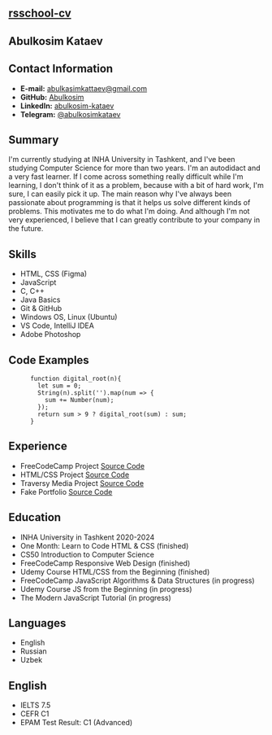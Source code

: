 
[rsschool-cv](https://abulkosim.github.io/rsschool-cv/)
-------------------------------------------------------

Abulkosim Kataev
----------------

Contact Information
-------------------

*   **E-mail:** [abulkasimkattaev@gmail.com](mailto:abulkasimkattaev@gmail.com)
*   **GitHub:** [Abulkosim](https://github.com/Abulkosim)
*   **LinkedIn:** [abulkosim-kataev](https://www.linkedin.com/in/abulkosim-kataev-9017bb1b6/)
*   **Telegram:** [@abulkosimkataev](https://abulkosimkataev.t.me/)

Summary
-------

I'm currently studying at INHA University in Tashkent, and I've been studying Computer Science for more than two years. I'm an autodidact and a very fast learner. If I come across something really difficult while I'm learning, I don't think of it as a problem, because with a bit of hard work, I'm sure, I can easily pick it up. The main reason why I've always been passionate about programming is that it helps us solve different kinds of problems. This motivates me to do what I'm doing. And although I'm not very experienced, I believe that I can greatly contribute to your company in the future.

Skills
------

*   HTML, CSS (Figma)
*   JavaScript
*   C, C++
*   Java Basics
*   Git & GitHub
*   Windows OS, Linux (Ubuntu)
*   VS Code, IntelliJ IDEA
*   Adobe Photoshop

Code Examples
-------------

          function digital_root(n){
            let sum = 0;
            String(n).split('').map(num => {
              sum += Number(num);
            });
            return sum > 9 ? digital_root(sum) : sum;
          }
        

Experience
----------

*   FreeCodeCamp Project [Source Code](https://github.com/Abulkosim/freecodecampfirstproject)
*   HTML/CSS Project [Source Code](https://github.com/Abulkosim/WDWebsiteFigma)
*   Traversy Media Project [Source Code](https://github.com/Abulkosim/EdgeLedger)
*   Fake Portfolio [Source Code](https://github.com/Abulkosim/Portfolio)

Education
---------

*   INHA University in Tashkent 2020-2024
*   One Month: Learn to Code HTML & CSS (finished)
*   CS50 Introduction to Computer Science
*   FreeCodeCamp Responsive Web Design (finished)
*   Udemy Course HTML/CSS from the Beginning (finished)
*   FreeCodeCamp JavaScript Algorithms & Data Structures (in progress)
*   Udemy Course JS from the Beginning (in progress)
*   The Modern JavaScript Tutorial (in progress)

Languages
---------

*   English
*   Russian
*   Uzbek

English
-------

*   IELTS 7.5
*   CEFR C1
*   EPAM Test Result: C1 (Advanced)
